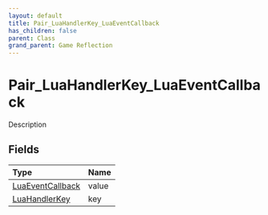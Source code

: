 ```yaml
---
layout: default
title: Pair_LuaHandlerKey_LuaEventCallback
has_children: false
parent: Class
grand_parent: Game Reflection
---
```

# Pair_LuaHandlerKey_LuaEventCallback
Description 

## Fields

| Type | Name |
|:-------------|:--------------|
| [LuaEventCallback](/docs/game-reflection/classes/lua_event_callback) | value |
| [LuaHandlerKey](/docs/game-reflection/classes/lua_handler_key) | key |


